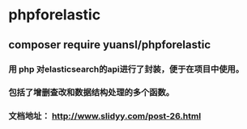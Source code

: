 # phpforelastic
## composer require yuansl/phpforelastic
### 用 php 对elasticsearch的api进行了封装，便于在项目中使用。
### 包括了增删查改和数据结构处理的多个函数。
### 文档地址： http://www.slidyy.com/post-26.html
